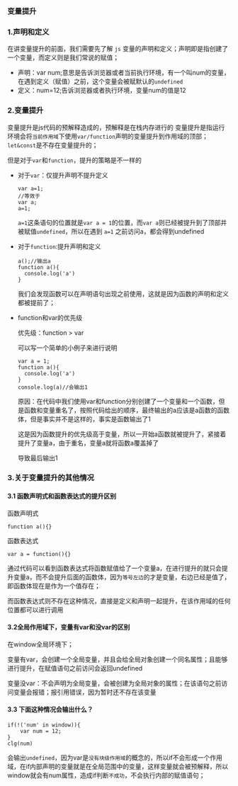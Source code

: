 ### 变量提升
### 1.声明和定义
在讲变量提升的前面，我们需要先了解 `js` 变量的声明和定义；声明即是指创建了一个变量，而定义则是我们常说的赋值；
+ 声明：var num;意思是告诉浏览器或者当前执行环境，有一个叫num的变量，在遇到定义（赋值）之前，这个变量会被赋默认的`undefined`
+ 定义：num=12;告诉浏览器或者执行环境，变量num的值是12

### 2.变量提升
变量提升是js代码的预解释造成的，预解释是在栈内存进行的
变量提升是指运行环境会将`当前作用域`下使用`var/function`声明的变量提升到作用域的顶部；`let&const`是不存在变量提升的；

但是对于`var`和`function`，提升的策略是不一样的

+ 对于`var`：仅提升声明不提升定义
  ```
  var a=1;
  //等效于
  var a;
  a=1;
  ```
  `a=1`这条语句的位置就是`var a = 1`的位置，而`var a`则已经被提升到了顶部并被赋值`undefined`，所以在遇到 `a=1` 之前访问a，都会得到undefined


+ 对于`function`:提升声明和定义
  ```
  a();//输出a
  function a(){
    console.log('a')
  }
  ```
  我们会发现函数可以在声明语句出现之前使用，这就是因为函数的声明和定义都被提前了；
  

+ function和var的优先级
  
  优先级：function > var
  
  可以写一个简单的小例子来进行说明
  ```
  var a = 1;
  function a(){
    console.log('a')
  }
  console.log(a)//会输出1
  ```
  原因：在代码中我们使用var和function分别创建了一个变量和一个函数，但是函数和变量重名了，按照代码给出的顺序，最终输出的a应该是a函数的函数体，但是事实并不是这样的，事实是函数输出了1
  
  这是因为函数提升的优先级高于变量，所以一开始a函数就被提升了，紧接着提升了变量a，由于重名，变量a就将函数a覆盖掉了

  导致最后输出1

### 3.关于变量提升的其他情况
#### 3.1 函数声明式和函数表达式的提升区别
函数声明式
```
function a(){}
```

函数表达式
```
var a = function(){}
```
通过代码可以看到函数表达式将函数赋值给了一个变量a，在进行提升的就只会提升变量a，而不会提升后面的函数体，因为`等号左边`的才是变量，右边已经是值了，即函数体现在是作为一个值存在；

而函数表达式则不存在这种情况，直接是定义和声明一起提升，在该作用域的任何位置都可以进行调用

#### 3.2全局作用域下，变量有var和没var的区别
在window全局环境下；

变量有var，会创建一个全局变量，并且会给全局对象创建一个同名属性；且能够进行提升，在赋值语句之前访问会返回undefined

变量没var：不会声明为全局变量，会被创建为全局对象的属性；在该语句之前访问变量会报错；报引用错误，因为暂时还不存在该变量

#### 3.3 下面这种情况会输出什么？
```
if(!('num' in window)){
	var num = 12;
}
clg(num)
```
会输出`undefined`，因为var是`没有块级作用域`的概念的，所以if不会形成一个作用域，在if内部声明的变量就是在全局范围中的变量，这样变量就会被预解释，所以window就会有num属性，造成if判断`不成功`，不会执行内部的赋值语句；
